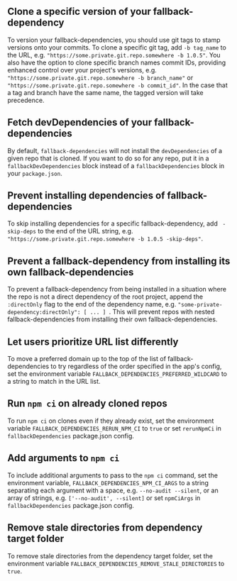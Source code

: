 ## Clone a specific version of your fallback-dependency

To version your fallback-dependencies, you should use git tags to stamp versions onto your commits. To clone a specific git tag, add `-b tag_name` to the URL, e.g. `"https://some.private.git.repo.somewhere -b 1.0.5"`. You also have the option to clone specific branch names commit IDs, providing enhanced control over your project's versions, e.g. `"https://some.private.git.repo.somewhere -b branch_name"` or `"https://some.private.git.repo.somewhere -b commit_id"`. In the case that a tag and branch have the same name, the tagged version will take precedence.

## Fetch devDependencies of your fallback-dependencies

By default, `fallback-dependencies` will not install the `devDependencies` of a given repo that is cloned. If you want to do so for any repo, put it in a `fallbackDevDependencies` block instead of a `fallbackDependencies` block in your `package.json`.

## Prevent installing dependencies of fallback-dependencies

To skip installing dependencies for a specific fallback-dependency, add ` -skip-deps` to the end of the URL string, e.g. `"https://some.private.git.repo.somewhere -b 1.0.5 -skip-deps"`.

## Prevent a fallback-dependency from installing its own fallback-dependencies

To prevent a fallback-dependency from being installed in a situation where the repo is not a direct dependency of the root project, append the `:directOnly` flag to the end of the dependency name, e.g. `"some-private-dependency:directOnly": [ ... ] `. This will prevent repos with nested fallback-dependencies from installing their own fallback-dependencies.

## Let users prioritize URL list differently

To move a preferred domain up to the top of the list of fallback-dependencies to try regardless of the order specified in the app's config, set the environment variable `FALLBACK_DEPENDENCIES_PREFERRED_WILDCARD` to a string to match in the URL list.

## Run `npm ci` on already cloned repos

To run `npm ci` on clones even if they already exist, set the environment variable `FALLBACK_DEPENDENCIES_RERUN_NPM_CI` to `true` or set `rerunNpmCi` in `fallbackDependencies` package.json config.

## Add arguments to `npm ci`

To include additional arguments to pass to the `npm ci` command, set the environment variable, `FALLBACK_DEPENDENCIES_NPM_CI_ARGS` to a string separating each argument with a space, e.g. `--no-audit --silent`, or an array of strings, e.g. `['--no-audit', --silent]` or set `npmCiArgs` in `fallbackDependencies` package.json config.

## Remove stale directories from dependency target folder

To remove stale directories from the dependency target folder, set the environment variable `FALLBACK_DEPENDENCIES_REMOVE_STALE_DIRECTORIES` to `true`.
